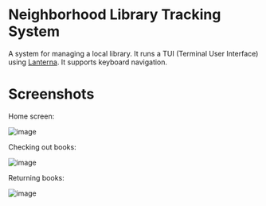# Neighborhood Library Tracking System
A system for managing a local library.
It runs a TUI (Terminal User Interface) using [Lanterna](https://github.com/mabe02/lanterna).
It supports keyboard navigation.

# Screenshots
Home screen:

![image](https://github.com/Benjamin-Bergman/Neighborhood-Library/assets/166551442/715fcf07-54e6-4982-a225-47d9f7735d3f)

Checking out books:

![image](https://github.com/Benjamin-Bergman/Neighborhood-Library/assets/166551442/ae30e879-9daa-4373-83b2-1413ca58f74d)

Returning books:

![image](https://github.com/Benjamin-Bergman/Neighborhood-Library/assets/166551442/f039b99c-1c34-4f8c-ad8c-c5fc46af8205)
